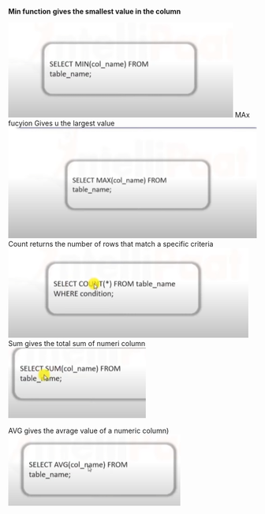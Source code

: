 **Min function** 
**gives the smallest value in the column** 

![Pasted_image_20230109150359.png](/static/Pasted_image_20230109150359.png)
MAx fucyion 
Gives u the largest value 
![Pasted_image_20230109150556.png](/static/Pasted_image_20230109150556.png)
Count 
returns the number of rows that  match a specific criteria 
![Pasted_image_20230109151058.png](/static/Pasted_image_20230109151058.png)
Sum 
gives the total sum of numeri column 
![Pasted_image_20230109151415.png](/static/Pasted_image_20230109151415.png)

AVG
gives the avrage value of a numeric column)
![Pasted_image_20230109151710.png](/static/Pasted_image_20230109151710.png)